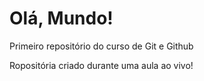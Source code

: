 # Olá, Mundo!
 Primeiro repositório do curso de Git e Github

Ropositória criado durante uma aula ao vivo!